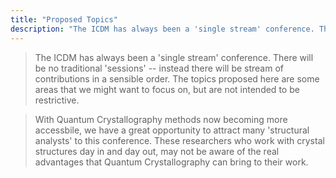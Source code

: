 ```yaml
---
title: "Proposed Topics"
description: "The ICDM has always been a 'single stream' conference. There will be no traditional 'sessions' -- instead there will be stream of contributions in a sensible order. These proposed topics are just some labels that we might want to focus on."
---
```


<blockquote>The ICDM has always been a 'single stream' conference. There will be no traditional 'sessions' -- instead there will be stream of contributions in a sensible order. The topics proposed here are some areas that we might want to focus on, but are not intended to be restrictive.</blockquote>

<blockquote>With Quantum Crystallography methods now becoming more accessbile, we have a great opportunity to attract many 'structural analysts' to this conference. These researchers who work with crystal structures day in and day out, may not be aware of the real advantages that Quantum Crystallography can bring to their work. </blockquote>

